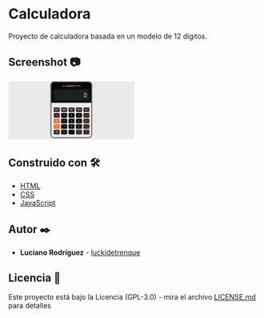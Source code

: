 # Calculadora

Proyecto de calculadora basada en un modelo de 12 dígitos.


## Screenshot 📷

<img src="assets/images/screenshot.jpg" alt="Calculadora" title="Calculadora" width="50%" height="50%">


## Construido con 🛠️

* [HTML](https://developer.mozilla.org/es/docs/Web/HTML)
* [CSS](https://developer.mozilla.org/es/docs/Web/CSS)
* [JavaScript](https://developer.mozilla.org/es/docs/Learn/JavaScript)


## Autor ✒️

* **Luciano Rodríguez** - [luckidetrenque](https://github.com/luckidetrenque)

## Licencia 📄

Este proyecto está bajo la Licencia (GPL-3.0) - mira el archivo [LICENSE.md](LICENSE.md) para detalles
